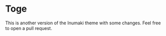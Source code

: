 # Toge
This is another version of the Inumaki theme with some changes.
Feel free to open a pull request.
